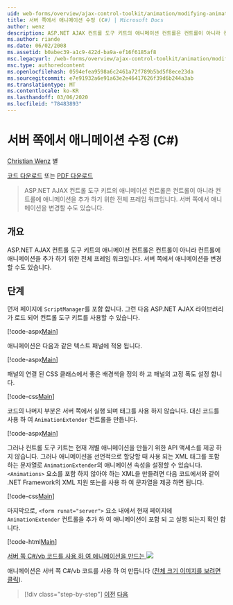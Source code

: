 ```yaml
---
uid: web-forms/overview/ajax-control-toolkit/animation/modifying-animations-from-the-server-side-cs
title: 서버 쪽에서 애니메이션 수정 (C#) | Microsoft Docs
author: wenz
description: ASP.NET AJAX 컨트롤 도구 키트의 애니메이션 컨트롤은 컨트롤이 아니라 컨트롤에 애니메이션을 추가 하기 위한 전체 프레임 워크입니다. 애니메이션도 ...
ms.author: riande
ms.date: 06/02/2008
ms.assetid: b0abec39-a1c9-422d-ba9a-ef16f6185af8
msc.legacyurl: /web-forms/overview/ajax-control-toolkit/animation/modifying-animations-from-the-server-side-cs
msc.type: authoredcontent
ms.openlocfilehash: 0594efea9598a6c2461a72f789b5bd5f8ece23da
ms.sourcegitcommit: e7e91932a6e91a63e2e46417626f39d6b244a3ab
ms.translationtype: MT
ms.contentlocale: ko-KR
ms.lasthandoff: 03/06/2020
ms.locfileid: "78483893"
---
```

# <a name="modifying-animations-from-the-server-side-c"></a>서버 쪽에서 애니메이션 수정 (C#)

[Christian Wenz](https://github.com/wenz) 별

[코드 다운로드](https://download.microsoft.com/download/f/9/a/f9a26acd-8df4-4484-8a18-199e4598f411/Animation9.cs.zip) 또는 [PDF 다운로드](https://download.microsoft.com/download/6/7/1/6718d452-ff89-4d3f-a90e-c74ec2d636a3/animation9CS.pdf)

> ASP.NET AJAX 컨트롤 도구 키트의 애니메이션 컨트롤은 컨트롤이 아니라 컨트롤에 애니메이션을 추가 하기 위한 전체 프레임 워크입니다. 서버 쪽에서 애니메이션을 변경할 수도 있습니다.

## <a name="overview"></a>개요

ASP.NET AJAX 컨트롤 도구 키트의 애니메이션 컨트롤은 컨트롤이 아니라 컨트롤에 애니메이션을 추가 하기 위한 전체 프레임 워크입니다. 서버 쪽에서 애니메이션을 변경할 수도 있습니다.

## <a name="steps"></a>단계

먼저 페이지에 `ScriptManager`를 포함 합니다. 그런 다음 ASP.NET AJAX 라이브러리가 로드 되어 컨트롤 도구 키트를 사용할 수 있습니다.

[!code-aspx[Main](modifying-animations-from-the-server-side-cs/samples/sample1.aspx)]

애니메이션은 다음과 같은 텍스트 패널에 적용 됩니다.

[!code-aspx[Main](modifying-animations-from-the-server-side-cs/samples/sample2.aspx)]

패널의 연결 된 CSS 클래스에서 좋은 배경색을 정의 하 고 패널의 고정 폭도 설정 합니다.

[!code-css[Main](modifying-animations-from-the-server-side-cs/samples/sample3.css)]

코드의 나머지 부분은 서버 쪽에서 실행 되며 태그를 사용 하지 않습니다. 대신 코드를 사용 하 여 `AnimationExtender` 컨트롤을 만듭니다.

[!code-aspx[Main](modifying-animations-from-the-server-side-cs/samples/sample4.aspx)]

그러나 컨트롤 도구 키트는 현재 개별 애니메이션을 만들기 위한 API 액세스를 제공 하지 않습니다. 그러나 애니메이션을 선언적으로 할당할 때 사용 되는 XML 태그를 포함 하는 문자열로 `AnimationExtender`의 애니메이션 속성을 설정할 수 있습니다. `<Animations>` 요소를 포함 하지 않아야 하는 XML을 만들려면 다음 코드에서와 같이 .NET Framework의 XML 지원 또는를 사용 하 여 문자열을 제공 하면 됩니다.

[!code-css[Main](modifying-animations-from-the-server-side-cs/samples/sample5.css)]

마지막으로, `<form runat="server">` 요소 내에서 현재 페이지에 `AnimationExtender` 컨트롤을 추가 하 여 애니메이션이 포함 되 고 실행 되는지 확인 합니다.

[!code-html[Main](modifying-animations-from-the-server-side-cs/samples/sample6.html)]

[서버 쪽 C#/vb 코드를 사용 하 여 애니메이션을 만드는 ![](modifying-animations-from-the-server-side-cs/_static/image2.png)](modifying-animations-from-the-server-side-cs/_static/image1.png)

애니메이션은 서버 쪽 C#/vb 코드를 사용 하 여 만듭니다 ([전체 크기 이미지를 보려면 클릭](modifying-animations-from-the-server-side-cs/_static/image3.png)).

> [!div class="step-by-step"]
> [이전](triggering-an-animation-in-another-control-cs.md)
> [다음](executing-animations-using-client-side-code-cs.md)
